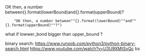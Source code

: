 OK then, a number between{}.format(lowerBound)and{}.format(upperBound)?

        "OK then, a number between""{}.format(lowerBound)""and""{}.format(upperBound)""?")

what if lowwer_bond bigger than upper_bound ?

binary search:
https://www.runoob.com/python3/python-binary-search.html
https://www.youtube.com/watch?v=U3U9XMtSxQc bs
